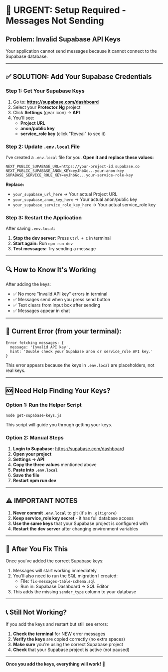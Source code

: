 # 🚨 URGENT: Setup Required - Messages Not Sending

## **Problem:** Invalid Supabase API Keys

Your application cannot send messages because it cannot connect to the Supabase database.

---

## ✅ **SOLUTION: Add Your Supabase Credentials**

### Step 1: Get Your Supabase Keys

1. Go to: **https://supabase.com/dashboard**
2. Select your **Protector.Ng** project
3. Click **Settings** (gear icon) → **API**
4. You'll see:
   - **Project URL**
   - **anon/public key**
   - **service_role key** (click "Reveal" to see it)

### Step 2: Update `.env.local` File

I've created a `.env.local` file for you. **Open it and replace these values:**

```env
NEXT_PUBLIC_SUPABASE_URL=https://your-project-id.supabase.co
NEXT_PUBLIC_SUPABASE_ANON_KEY=eyJhbGc...your-anon-key
SUPABASE_SERVICE_ROLE_KEY=eyJhbGc...your-service-role-key
```

**Replace:**
- `your_supabase_url_here` → Your actual Project URL
- `your_supabase_anon_key_here` → Your actual anon/public key
- `your_supabase_service_role_key_here` → Your actual service_role key

### Step 3: Restart the Application

After saving `.env.local`:

1. **Stop the dev server:** Press `Ctrl + C` in terminal
2. **Start again:** Run `npm run dev`
3. **Test messages:** Try sending a message

---

## 🔍 **How to Know It's Working**

After adding the keys:
- ✅ No more "Invalid API key" errors in terminal
- ✅ Messages send when you press send button
- ✅ Text clears from input box after sending
- ✅ Messages appear in chat

---

## 📝 **Current Error (from your terminal):**

```
Error fetching messages: {
  message: 'Invalid API key',
  hint: 'Double check your Supabase anon or service_role API key.'
}
```

This error appears because the keys in `.env.local` are placeholders, not real keys.

---

## 🆘 **Need Help Finding Your Keys?**

### Option 1: Run the Helper Script

```bash
node get-supabase-keys.js
```

This script will guide you through getting your keys.

### Option 2: Manual Steps

1. **Login to Supabase:** https://supabase.com/dashboard
2. **Open your project**
3. **Settings → API**
4. **Copy the three values** mentioned above
5. **Paste into `.env.local`**
6. **Save the file**
7. **Restart npm run dev**

---

## ⚠️ **IMPORTANT NOTES**

1. **Never commit `.env.local`** to git (it's in `.gitignore`)
2. **Keep service_role key secret** - it has full database access
3. **Use the same keys** that your Supabase project is configured with
4. **Restart the dev server** after changing environment variables

---

## 🎯 **After You Fix This**

Once you've added the correct Supabase keys:

1. Messages will start working immediately
2. You'll also need to run the SQL migration I created:
   - File: `fix-messages-table-schema.sql`
   - Run in: Supabase Dashboard → SQL Editor
3. This adds the missing `sender_type` column to your database

---

## 📞 **Still Not Working?**

If you add the keys and restart but still see errors:

1. **Check the terminal** for NEW error messages
2. **Verify the keys** are copied correctly (no extra spaces)
3. **Make sure** you're using the correct Supabase project
4. **Check** that your Supabase project is active (not paused)

---

**Once you add the keys, everything will work!** 🚀




